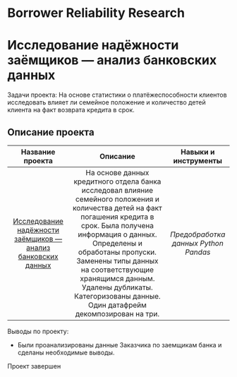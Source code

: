 # Borrower Reliability Research
# Исследование надёжности заёмщиков — анализ банковских данных
Задачи проекта: 
На основе статистики о платёжеспособности клиентов исследовать влияет ли семейное положение и количество детей клиента на факт возврата кредита в срок.
## Описание проекта
| Название проекта | Описание | Навыки и инструменты  |
| :--------------------: | :---------------------: |:---------------------------:|
| [Исследование надёжности заёмщиков — анализ банковских данных](https://github.com/ekaterina-zakharova/Yandex_Practicum/blob/main/Borrower%20Reliability%20Research/Исследование%20надежности%20заемщиков.ipynb) | На основе данных кредитного отдела банка исследовал влияние семейного положения и количества детей на факт погашения кредита в срок. Была получена информация о данных. Определены и обработаны пропуски. Заменены типы данных на соответствующие хранящимся данным. Удалены дубликаты. Категоризованы данные. Один датафрейм декомпозирован на три. | *Предобработка данных Python Pandas* |

Выводы по проекту:
 - Были проанализированы данные Заказчика по заемщикам банка и сделаны необходимые выводы.
 
Проект завершен
